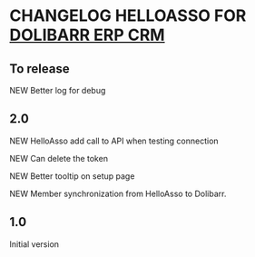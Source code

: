 # CHANGELOG HELLOASSO FOR [DOLIBARR ERP CRM](https://www.dolibarr.org)

## To release

NEW Better log for debug

## 2.0

NEW HelloAsso add call to API when testing connection

NEW Can delete the token

NEW Better tooltip on setup page

NEW Member synchronization from HelloAsso to Dolibarr.

## 1.0

Initial version
